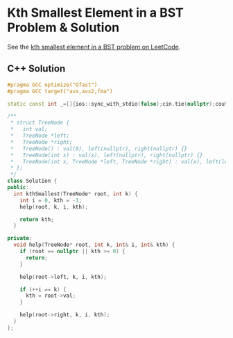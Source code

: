 # Kth Smallest Element in a BST Problem & Solution

See the [kth smallest element in a BST problem on LeetCode](https://leetcode.com/problems/kth-smallest-element-in-a-bst).

## C++ Solution

```cpp
#pragma GCC optimize("Ofast")
#pragma GCC target("avx,avx2,fma")

static const int _=[]{ios::sync_with_stdio(false);cin.tie(nullptr);cout.tie(nullptr);return 0;}();

/**
 * struct TreeNode {
 *   int val;
 *   TreeNode *left;
 *   TreeNode *right;
 *   TreeNode() : val(0), left(nullptr), right(nullptr) {}
 *   TreeNode(int x) : val(x), left(nullptr), right(nullptr) {}
 *   TreeNode(int x, TreeNode *left, TreeNode *right) : val(x), left(left), right(right) {}
 * };
 */
class Solution {
public:
  int kthSmallest(TreeNode* root, int k) {
    int i = 0, kth = -1;
    help(root, k, i, kth);

    return kth;
  }

private:
  void help(TreeNode* root, int k, int& i, int& kth) {
    if (root == nullptr || kth >= 0) {
      return;
    }

    help(root->left, k, i, kth);

    if (++i == k) {
      kth = root->val;
    }

    help(root->right, k, i, kth);
  }
};
```
